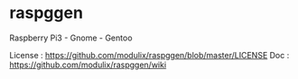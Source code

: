 # raspggen
Raspberry Pi3 - Gnome - Gentoo

License : https://github.com/modulix/raspggen/blob/master/LICENSE
Doc : https://github.com/modulix/raspggen/wiki
